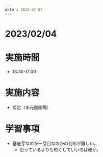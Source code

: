 ```yaml
---
date : 2023-02-04
---
```


# 2023/02/04

# 実施時間
- 13:30-17:00

# 実施内容
- 剪定（水元屋圃場）

# 学習事項
- 基底芽なのか一芽目なのかの判断が難しい。
    - 思っているよりも短くしていいのは確か。
